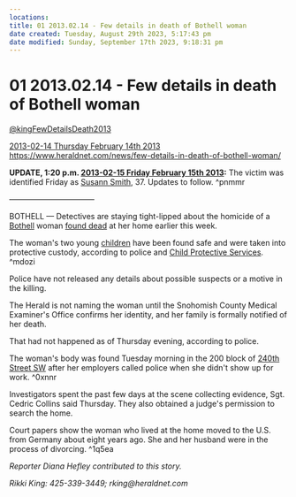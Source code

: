 ```yaml
---
locations: 
title: 01 2013.02.14 - Few details in death of Bothell woman
date created: Tuesday, August 29th 2023, 5:17:43 pm
date modified: Sunday, September 17th 2023, 9:18:31 pm
---
```


# 01 2013.02.14 - Few details in death of Bothell woman

[@kingFewDetailsDeath2013](@kingFewDetailsDeath2013.md)

[2013-02-14 Thursday February 14th 2013](../../10-19%20Case%20Dates/13%20Investigation%20Dates/2013-02-14%20Thursday%20February%2014th%202013.md)  
<https://www.heraldnet.com/news/few-details-in-death-of-bothell-woman/>

**UPDATE, 1:20 p.m. [2013-02-15 Friday February 15th 2013](../../10-19%20Case%20Dates/13%20Investigation%20Dates/2013-02-15%20Friday%20February%2015th%202013.md):** The victim was identified Friday as [Susann Smith](../../70-79%20People/71%20Victim(s)/01%20Susann%20Smith.md), 37. Updates to follow. ^pnmmr

———————————

BOTHELL — Detectives are staying tight-lipped about the homicide of a [Bothell](../../50-59%20Investigation/52%20Key%20Locations/04%20Bothell.md) woman [found dead](http://www.heraldnet.com/article/20130213/BLOG41/130219938/1131/NEWS08#Police-say-Bothell-woman-died-from-homicidal-violence) at her home earlier this week.

The woman's two young [children](../../70-79%20People/73%20Family%20and%20Friends/07%20Children.md) have been found safe and were taken into protective custody, according to police and [Child Protective Services](../../70-79%20People/75%20Police%20and%20Detectives/08%20CPS.md). ^mdozi

Police have not released any details about possible suspects or a motive in the killing.

The Herald is not naming the woman until the Snohomish County Medical Examiner's Office confirms her identity, and her family is formally notified of her death.

That had not happened as of Thursday evening, according to police.

The woman's body was found Tuesday morning in the 200 block of [240th Street SW](geo:47.7814081,-122.3480898) after her employers called police when she didn't show up for work. ^0xnnr

Investigators spent the past few days at the scene collecting evidence, Sgt. Cedric Collins said Thursday. They also obtained a judge's permission to search the home.

Court papers show the woman who lived at the home moved to the U.S. from Germany about eight years ago. She and her husband were in the process of divorcing. ^1q5ea

_Reporter Diana Hefley contributed to this story._

_Rikki King: 425-339-3449; rking@heraldnet.com_
